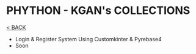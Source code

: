 # PHYTHON - KGAN's COLLECTIONS

[< BACK](https://github.com/kganallinone/KGANTutorials)
- Login & Register System Using Customkinter & Pyrebase4
- Soon
